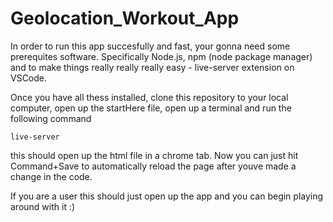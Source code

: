 # Geolocation_Workout_App

In order to run this app succesfully and fast, your gonna need some prerequites software. Specifically Node.js, npm (node package manager) and to make things really really really easy - live-server extension on VSCode.

Once you have all thess installed, clone this repository to your local computer, open up the startHere file, open up a terminal and run the following command

`live-server`

this should open up the html file in a chrome tab. Now you can just hit Command+Save to automatically reload the page after youve made a change in the code. 

If you are a user this should just open up the app and you can begin playing around with it :)
